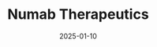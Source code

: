 ---  
layout: startup_page  
title: "Numab Therapeutics"  
id: "numab.com"  
permalink: "/numabtherapeuticsnumab.com01102025/"  
website: "https://www.numab.com/"  
funding_round: "Series C"  
funding_amount: "$55M"  
investors: "Cormorant Asset Management, Forbion, HBM Healthcare Investment, Novo Holdings, BVF Partners LP, Octagon Capital Advisors LP, RTW Investments, BlackRock"  
about: "Numab Therapeutics is a clinical-stage biotech company developing multi-specific antibody-based immunotherapies for inflammation and cancer. They utilize proprietary technology platforms, λ-CapTM and MATCHTM, to overcome drug discovery challenges and build a pipeline of novel medicines. Their lead asset, NM32, is currently in Phase 1 trials."  
markets: "Biotech, Oncology, Immunology, Biotechnology Research, Health Care, Health Diagnostics, Life Science, Medical, Therapeutics"  
hq: "Horgen, Switzerland"  
founded_year: "2011"  
linkedin: "https://www.linkedin.com/company/numab-ag"  
twitter: "https://twitter.com/numab_tx"  
instagram: ""  
facebook: ""  
crunchbase: "https://www.crunchbase.com/organization/numab-ag"  
pitchbook: ""  

date_display: "10-Jan-2025"  
date: "2025-01-10"

# SEO Optimization  
meta_title: "Numab Therapeutics - Series C Funding ($55M)"  
meta_description: "Numab Therapeutics, Numab Therapeutics is a clinical-stage biotech company developing multi-specific antibody-based immunotherapies for inflammation and cancer. They util..."  
meta_keywords: "Numab Therapeutics, Biotech, Oncology, Immunology, Biotechnology Research, Health Care, Health Diagnostics, Life Science, Medical, Therapeutics, Series C funding"  
canonical_url: "https://startup.projectstartups.com/numabtherapeuticsnumab.com01102025/"  
---